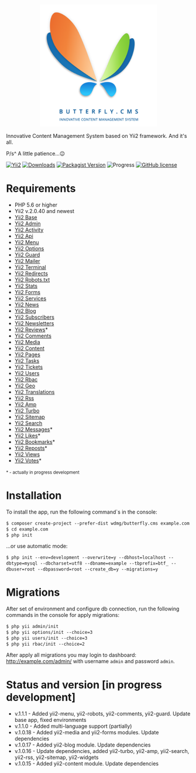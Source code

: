 <p align="center">
    <a href="https://butterflycms.com/" target="_blank">
        <img src="./docs/images/logotype.png" width="320" alt="Butterfly.CMS" />
    </a>
</p>

Innovative Content Management System based on Yii2 framework. And it's all.

P/s^ A little patience...😉

[![Yii2](https://img.shields.io/badge/required-Yii2_v2.0.40-blue.svg)](https://packagist.org/packages/yiisoft/yii2)
[![Downloads](https://img.shields.io/packagist/dt/wdmg/butterfly.cms.svg)](https://packagist.org/packages/wdmg/butterfly.cms)
[![Packagist Version](https://img.shields.io/packagist/v/wdmg/butterfly.cms.svg)](https://packagist.org/packages/wdmg/butterfly.cms)
![Progress](https://img.shields.io/badge/progress-in_development-red.svg)
[![GitHub license](https://img.shields.io/github/license/wdmg/butterfly.cms.svg)](https://github.com/wdmg/butterfly.cms/blob/master/LICENSE)

# Requirements 
* PHP 5.6 or higher
* Yii2 v.2.0.40 and newest
* [Yii2 Base](https://github.com/wdmg/yii2-base)
* [Yii2 Admin](https://github.com/wdmg/yii2-admin)
* [Yii2 Activity](https://github.com/wdmg/yii2-activity)
* [Yii2 Api](https://github.com/wdmg/yii2-api)
* [Yii2 Menu](https://github.com/wdmg/yii2-menu)
* [Yii2 Options](https://github.com/wdmg/yii2-options)
* [Yii2 Guard](https://github.com/wdmg/yii2-guard)
* [Yii2 Mailer](https://github.com/wdmg/yii2-mailer)
* [Yii2 Terminal](https://github.com/wdmg/yii2-terminal)
* [Yii2 Redirects](https://github.com/wdmg/yii2-redirects)
* [Yii2 Robots.txt](https://github.com/wdmg/yii2-robots)
* [Yii2 Stats](https://github.com/wdmg/yii2-stats)
* [Yii2 Forms](https://github.com/wdmg/yii2-forms)
* [Yii2 Services](https://github.com/wdmg/yii2-services)
* [Yii2 News](https://github.com/wdmg/yii2-news)
* [Yii2 Blog](https://github.com/wdmg/yii2-blog)
* [Yii2 Subscribers](https://github.com/wdmg/yii2-subscribers)
* [Yii2 Newsletters](https://github.com/wdmg/yii2-newsletters)
* [Yii2 Reviews](https://github.com/wdmg/yii2-reviews)*
* [Yii2 Comments](https://github.com/wdmg/yii2-comments)
* [Yii2 Media](https://github.com/wdmg/yii2-media)
* [Yii2 Content](https://github.com/wdmg/yii2-content)
* [Yii2 Pages](https://github.com/wdmg/yii2-pages)
* [Yii2 Tasks](https://github.com/wdmg/yii2-tasks)
* [Yii2 Tickets](https://github.com/wdmg/yii2-tickets)
* [Yii2 Users](https://github.com/wdmg/yii2-users)
* [Yii2 Rbac](https://github.com/wdmg/yii2-rbac)
* [Yii2 Geo](https://github.com/wdmg/yii2-geo)
* [Yii2 Translations](https://github.com/wdmg/yii2-translations)
* [Yii2 Rss](https://github.com/wdmg/yii2-rss)
* [Yii2 Amp](https://github.com/wdmg/yii2-amp)
* [Yii2 Turbo](https://github.com/wdmg/yii2-turbo)
* [Yii2 Sitemap](https://github.com/wdmg/yii2-sitemap)
* [Yii2 Search](https://github.com/wdmg/yii2-search)
* [Yii2 Messages](https://github.com/wdmg/yii2-messages)*
* [Yii2 Likes](https://github.com/wdmg/yii2-likes)*
* [Yii2 Bookmarks](https://github.com/wdmg/yii2-bookmarks)*
* [Yii2 Reposts](https://github.com/wdmg/yii2-reposts)*
* [Yii2 Views](https://github.com/wdmg/yii2-views)
* [Yii2 Votes](https://github.com/wdmg/yii2-votes)*

<small>* - actually in progress development</small>

# Installation
To install the app, run the following command`s in the console:

    $ composer create-project --prefer-dist wdmg/butterfly.cms example.com
    $ cd example.com
    $ php init
    
...or use automatic mode:
    
    $ php init --env=development --overwrite=y --dbhost=localhost --dbtype=mysql --dbcharset=utf8 --dbname=example --tbprefix=btf_ --dbuser=root --dbpassword=root --create_db=y --migrations=y

# Migrations
After set of environment and configure db connection, run the following commands in the console for apply migrations:

    $ php yii admin/init
    $ php yii options/init --choice=3
    $ php yii users/init --choice=3
    $ php yii rbac/init --choice=2

After apply all migrations you may login to dashboard:
http://example.com/admin/ with username `admin` and password `admin`.

# Status and version [in progress development]
* v.1.1.1 - Added yii2-menu, yii2-robots, yii2-comments, yii2-guard. Update base app, fixed environments
* v.1.1.0 - Added multi-language support (partially)
* v.1.0.18 - Added yii2-media and yii2-forms modules. Update dependencies
* v.1.0.17 - Added yii2-blog module. Update dependencies
* v.1.0.16 - Update dependencies, added yii2-turbo, yii2-amp, yii2-search, yii2-rss, yii2-sitemap, yii2-widgets
* v.1.0.15 - Added yii2-content module. Update dependencies